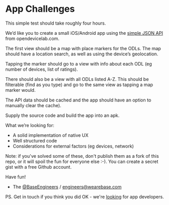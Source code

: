# App Challenges

This simple test should take roughly four hours. 

We’d like you to create a small iOS/Android app using the [simple JSON API](http://opendevicelab.com/api-documentation.php) from opendevicelab.com. 

The first view should be a map with place markers for the ODLs. The map should have a location search, as well as using the device’s geolocation. 

Tapping the marker should go to a view with info about each ODL (eg number of devices, list of ratings). 

There should also be a view with all ODLs listed A-Z. This should be filterable (find as you type) and go to the same view as tapping a map marker would. 

The API data should be cached and the app should have an option to manually clear the cache).

Supply the source code and build the app into an apk.

What we’re looking for:
- A solid implementation of native UX
- Well structured code
- Considerations for external factors (eg devices, network)

Note: if you've solved some of these, don't publish them as a fork of this repo, or it will spoil the fun for everyone else :-). You can create a secret gist with a free Github account.

Have fun!

- The [@BaseEngineers](https://twitter.com/BaseEngineers) / engineers@wearebase.com

PS. Get in touch if you think you did OK - we're [looking](https://wearebase.com/contact/) for app developers.
